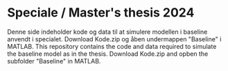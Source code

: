 # Speciale / Master's thesis 2024
Denne side indeholder kode og data til at simulere modellen i baseline anvendt i specialet.
Download Kode.zip og åben undermappen "Baseline" i MATLAB.
This repository contains the code and data required to simulate the baseline model as in the thesis.
Download Kode.zip and opben the subfolder "Baseline" in MATLAB.
